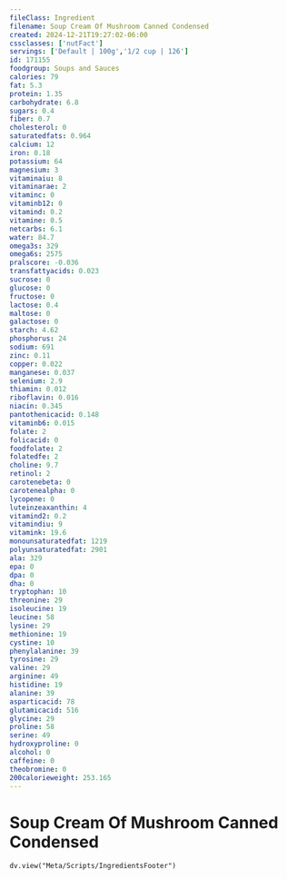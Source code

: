 ```yaml
---
fileClass: Ingredient
filename: Soup Cream Of Mushroom Canned Condensed
created: 2024-12-21T19:27:02-06:00
cssclasses: ['nutFact']
servings: ['Default | 100g','1/2 cup | 126']
id: 171155
foodgroup: Soups and Sauces
calories: 79
fat: 5.3
protein: 1.35
carbohydrate: 6.8
sugars: 0.4
fiber: 0.7
cholesterol: 0
saturatedfats: 0.964
calcium: 12
iron: 0.18
potassium: 64
magnesium: 3
vitaminaiu: 8
vitaminarae: 2
vitaminc: 0
vitaminb12: 0
vitamind: 0.2
vitamine: 0.5
netcarbs: 6.1
water: 84.7
omega3s: 329
omega6s: 2575
pralscore: -0.036
transfattyacids: 0.023
sucrose: 0
glucose: 0
fructose: 0
lactose: 0.4
maltose: 0
galactose: 0
starch: 4.62
phosphorus: 24
sodium: 691
zinc: 0.11
copper: 0.022
manganese: 0.037
selenium: 2.9
thiamin: 0.012
riboflavin: 0.016
niacin: 0.345
pantothenicacid: 0.148
vitaminb6: 0.015
folate: 2
folicacid: 0
foodfolate: 2
folatedfe: 2
choline: 9.7
retinol: 2
carotenebeta: 0
carotenealpha: 0
lycopene: 0
luteinzeaxanthin: 4
vitamind2: 0.2
vitamindiu: 9
vitamink: 19.6
monounsaturatedfat: 1219
polyunsaturatedfat: 2901
ala: 329
epa: 0
dpa: 0
dha: 0
tryptophan: 10
threonine: 29
isoleucine: 19
leucine: 58
lysine: 29
methionine: 19
cystine: 10
phenylalanine: 39
tyrosine: 29
valine: 29
arginine: 49
histidine: 19
alanine: 39
asparticacid: 78
glutamicacid: 516
glycine: 29
proline: 58
serine: 49
hydroxyproline: 0
alcohol: 0
caffeine: 0
theobromine: 0
200calorieweight: 253.165
---
```


# Soup Cream Of Mushroom Canned Condensed

```dataviewjs
dv.view("Meta/Scripts/IngredientsFooter")
```